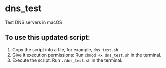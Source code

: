 # dns_test
Test DNS servers in macOS


## To use this updated script:

1. Copy the script into a file, for example, `dns_test.sh`.
2. Give it execution permissions: Run `chmod +x dns_test.sh` in the terminal.
3. Execute the script: Run `./dns_test.sh` in the terminal.
